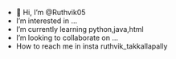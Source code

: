 - 👋 Hi, I’m @Ruthvik05
-  I’m interested in ...
-  I’m currently learning python,java,html
-  I’m looking to collaborate on ...
-  How to reach me in insta ruthvik_takkallapally

<!---
Ruthvik05/Ruthvik05 is a ✨ special ✨ repository because its `README.md` (this file) appears on your GitHub profile.
You can click the Preview link to take a look at your changes.
--->

